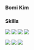 ###  Bomi Kim 

### Skills 
<p>
<img src="https://img.shields.io/badge/HTML5-fff?style=flat&logo=HTML5&logoColor=E34F26"/>
<img src="https://img.shields.io/badge/CSS3-fff?style=flat&logo=CSS3&logoColor=1572B6"/>
<img src="https://img.shields.io/badge/JavaScript-fff?style=flat&logo=JavaScript&logoColor=F7DF1E"/>
<img src="https://img.shields.io/badge/React-fff?style=flat&logo=React&logoColor=61DAFB"/>
</p>

<p> 
<a href="https://ekki88.tistory.com//" target="_blank"><img src="https://img.shields.io/badge/Blog-pink?style=flat&logo=Tistory&logoColor=#000000"/></a>
<img src="https://img.shields.io/badge/ekki88-1DA1F2?style=flat&logo=Twitter&logoColor=fff"/>
<a href="ekki88@gmail.com" target="_blank"><img src="https://img.shields.io/badge/ekki88@gmail.com-F06B66?style=flat&logo=Gmail&logoColor=fff"/></a>
</p>
